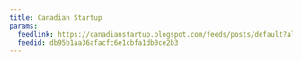 ```yaml
---
title: Canadian Startup
params:
  feedlink: https://canadianstartup.blogspot.com/feeds/posts/default?alt=rss
  feedid: db95b1aa36afacfc6e1cbfa1db0ce2b3
---
```

